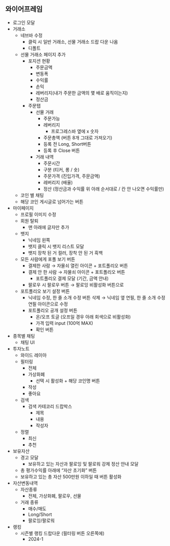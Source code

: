 ## 와이어프레임

- 로그인 모달
- 거래소
    - 네브바 수정
        - 클릭 시 일반 거래소, 선물 거래소 드랍 다운 나옴
        - 디폴트
    - 선물 거래소 페이지 추가
        - 포지션 현황
            - 주문금액
            - 변동폭
            - 수익률
            - 손익
            - 레버리지(내가 주문한 금액의 몇 배로 움직이는지)
            - 정산금
        - 주문탭
            - 선물 거래
                - 주문가능
                - 레버리지
                    - 프로그레스바 옆에 x 숫자
                - 주문총액 (버튼 8개 그대로 가져오기)
                - 등록 전 Long, Short버튼
                - 등록 후 Close 버튼
            - 거래 내역
                - 주문시간
                - 구분 (티커, 롱 / 숏)
                - 주문가격 (진입가격, 주문금액)
                - 레버리지 (배율)
                - 정산 (정산금과 수익률 위 아래 순서대로 / 칸 안 나오면 수익률만)
    - 코인 별 채팅
    - 해당 코인 게시글로 넘어가는 버튼
- 마이페이지
    - 프로필 이미지 수정
    - 회원 탈퇴
        - 맨 아래에 글자만 추가
    - 뱃지
        - 닉네임 왼쪽
        - 뱃지 클릭 시 뱃지 리스트 모달
        - 뱃지 장착 된 거 컬러, 장착 안 된 거 흑백
    - 모든 사람에게 포폴 보기 버튼
        - 결제한 사람 → 자물쇠 열린 아이콘 + 포트폴리오 버튼
        - 결제 안 한 사람 → 자물쇠 아이콘 + 포트폴리오 버튼
            - 포트폴리오 결제 모달 (기간, 금액 안내)
        - 팔로우 시 팔로우 버튼 → 팔로잉 비활성화 버튼으로
    - 포트폴리오 보기 설정 버튼
        - 닉네임 수정, 한 줄 소개 수정 버튼 삭제 → 닉네임 옆 연필, 한 줄 소개 수정 연필 아이콘으로 수정
        - 포트폴리오 공개 설정 버튼
            - 온/오프 토글 (오프일 경우 아래 회색으로 비활성화)
            - 가격 입력 input (100억 MAX)
            - 확인 버튼
- 종목별 채팅
    - 채팅 UI
- 투자노트
    - 와이드 레이아
    - 필터링
        - 전체
        - 가상화폐
            - 선택 시 활성화 + 해당 코인명 버튼
        - 작성
        - 좋아요
    - 검색
        - 검색 카테코리 드랍박스
            - 제목
            - 내용
            - 작성자
    - 정렬
        - 최신
        - 추천
- 보유자산
    - 경고 모달
        - 보유하고 있는 자산과 팔로잉 및 팔로워 강제 정산 안내 모달
    - 총 평가수익률 아래에 “자산 초기화” 버튼
    - 보유하고 있는 총 자산 500만원 이하일 때 버튼 활성화
- 자산변동내역
    - 자산종류
        - 전체, 가상화폐, 팔로우, 선물
    - 거래 종류
        - 매수/매도
        - Long/Short
        - 팔로잉/팔로워
- 랭킹
    - 시즌별 랭킹 드랍다운 (필터링 버튼 오른쪽에)
        - 2024-1
